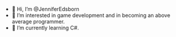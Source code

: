 - 👋 Hi, I’m @JenniferEdsborn
- 👀 I’m interested in game development and in becoming an above average programmer.
- 🌱 I’m currently learning C#.

<!---
JenniferEdsborn/JenniferEdsborn is a ✨ special ✨ repository because its `README.md` (this file) appears on your GitHub profile.
You can click the Preview link to take a look at your changes.
--->
